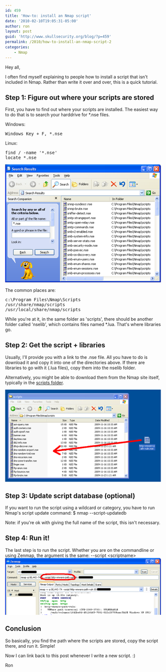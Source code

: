 ```yaml
---
id: 459
title: 'How-to: install an Nmap script'
date: '2010-02-10T19:05:31-05:00'
author: ron
layout: post
guid: 'http://www.skullsecurity.org/blog/?p=459'
permalink: /2010/how-to-install-an-nmap-script-2
categories:
    - Nmap
---
```


Hey all,

I often find myself explaining to people how to install a script that isn't included in Nmap. Rather than write it over and over, this is a quick tutorial.
<!--more-->
<h2>Step 1: Figure out where your scripts are stored</h2>
First, you have to find out where your scripts are installed. The easiest way to do that is to search your harddrive for *.nse files.

Windows:
<pre>Windows Key + F, *.nse</pre>

Linux:
<pre>find / -name '*.nse'
locate *.nse</pre>

<img src='/blogdata/installing-scripts-1.png'>

The common places are:
<pre>c:\Program Files\Nmap\Scripts
/usr/share/nmap/scripts
/usr/local/share/nmap/scripts</pre>

While you're at it, in the same folder as 'scripts', there should be another folder called 'nselib', which contains files named *.lua. That's where libraries go.

<h2>Step 2: Get the script + libraries</h2>
Usually, I'll provide you with a link to the .nse file. All you have to do is download it and copy it into one of the directories above. If there are libraries to go with it (.lua files), copy them into the nselib folder.

Alternatively, you might be able to download them from the Nmap site itself, typically in the <a href='http://nmap.org/svn/scripts/'>scripts folder</a>.

<img src='/blogdata/installing-scripts-2.png'>

<h2>Step 3: Update script database (optional)</h2>
If you want to run the script using a wildcard or category, you have to run Nmap's script update command:
$ nmap --script-updatedb

Note: if you're ok with giving the full name of the script, this isn't necessary.

<h2>Step 4: Run it!</h2>
The last step is to run the script. Whether you are on the commandline or using Zenmap, the argument is the same: --script &lt;scriptname&gt;

<img src='/blogdata/installing-scripts-3.png'>

<h2>Conclusion</h2>
So basically, you find the path where the scripts are stored, copy the script there, and run it. Simple!

Now I can link back to this post whenever I write a new script. :)

Ron
